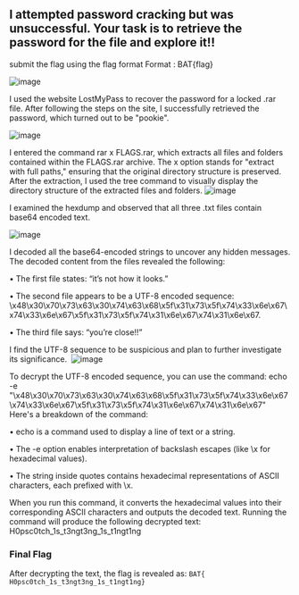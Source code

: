 ## I attempted password cracking but was unsuccessful. Your task is to retrieve the password for the file and explore it!!
submit the flag using the flag format
Format : BAT{flag}

![image](https://github.com/user-attachments/assets/aecf7805-8cfd-48f0-9421-bed22fa5d21d)

I used the website LostMyPass to recover the password for a locked ‎‎.rar file. After following the steps on the site, I successfully retrieved ‎the password, which turned out to be "pookie".‎

![image](https://github.com/user-attachments/assets/342e2bb6-4680-4fed-92ec-e628104b784d)

I entered the command rar x FLAGS.rar, which extracts all files and ‎folders contained within the FLAGS.rar archive. The x option stands ‎for "extract with full paths," ensuring that the original directory ‎structure is preserved. After the extraction, I used the tree command ‎to visually display the directory structure of the extracted files and ‎folders.‎
![image](https://github.com/user-attachments/assets/7520ad7b-65a4-4c34-8f77-970d9dd8cb0c)

I examined the hexdump and observed that all three .txt files contain ‎base64 encoded text.‎


![image](https://github.com/user-attachments/assets/02f844ef-2e96-44c6-a38f-12466f810acd)

I decoded all the base64-encoded strings to uncover any hidden ‎messages. The decoded content from the files revealed the following:‎

•	The first file states: “it’s not how it looks.”‎

•	The second file appears to be a UTF-8 ‎encoded sequence: ‎‎\x48\x30\x70\x73\x63\x30\x74\x63\x68\x5f\x31\x73\x5f\x74\x33\‎x6e\x67\x74\x33\x6e\x67\x5f\x31\x73\x5f\x74\x31\x6e\x67\x74\x‎31\x6e\x67.‎

•	The third file says: “you’re close!!”‎

I find the UTF-8 sequence to be suspicious and plan to further ‎investigate its significance.
‎
![image](https://github.com/user-attachments/assets/0233fa54-740b-4920-a792-347c9f32e003)

To decrypt the UTF-8 encoded sequence, you can use the command:‎
echo -e ‎‎"\x48\x30\x70\x73\x63\x30\x74\x63\x68\x5f\x31\x73\x5f\x74\x33\x6e\x‎67\x74\x33\x6e\x67\x5f\x31\x73\x5f\x74\x31\x6e\x67\x74\x31\x6e\x67"‎
Here's a breakdown of the command:‎

•	echo is a command used to display a line of text or a string.‎

•	The -e option enables interpretation of backslash escapes (like ‎‎\x for hexadecimal values).‎

•	The string inside quotes contains hexadecimal representations ‎of ASCII characters, each prefixed with \x.‎

When you run this command, it converts the hexadecimal values into ‎their corresponding ASCII characters and outputs the decoded text.‎
Running the command will produce the following decrypted text:‎
H0psc0tch_1s_t3ngt3ng_1s_t1ngt1ng


### Final Flag

After decrypting the text, the flag is revealed as:
`BAT{ H0psc0tch_1s_t3ngt3ng_1s_t1ngt1ng}‎`

